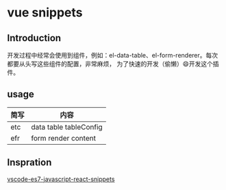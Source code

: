 # vue snippets
## Introduction
开发过程中经常会使用到组件，例如：el-data-table、el-form-renderer。每次都要从头写这些组件的配置，非常麻烦，
为了快速的开发（偷懒）😄开发这个插件。

## usage
|简写|内容|
|--|--|
|etc|data table tableConfig|
|efr|form render content|

## Inspration
[vscode-es7-javascript-react-snippets](https://github.com/dsznajder/vscode-es7-javascript-react-snippets)